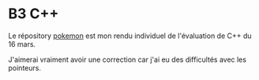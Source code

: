 # B3 C++

Le répository [pokemon](/pokemon) est mon rendu individuel de l'évaluation de C++ du 16 mars.

J'aimerai vraiment avoir une correction car j'ai eu des difficultés avec les pointeurs.
